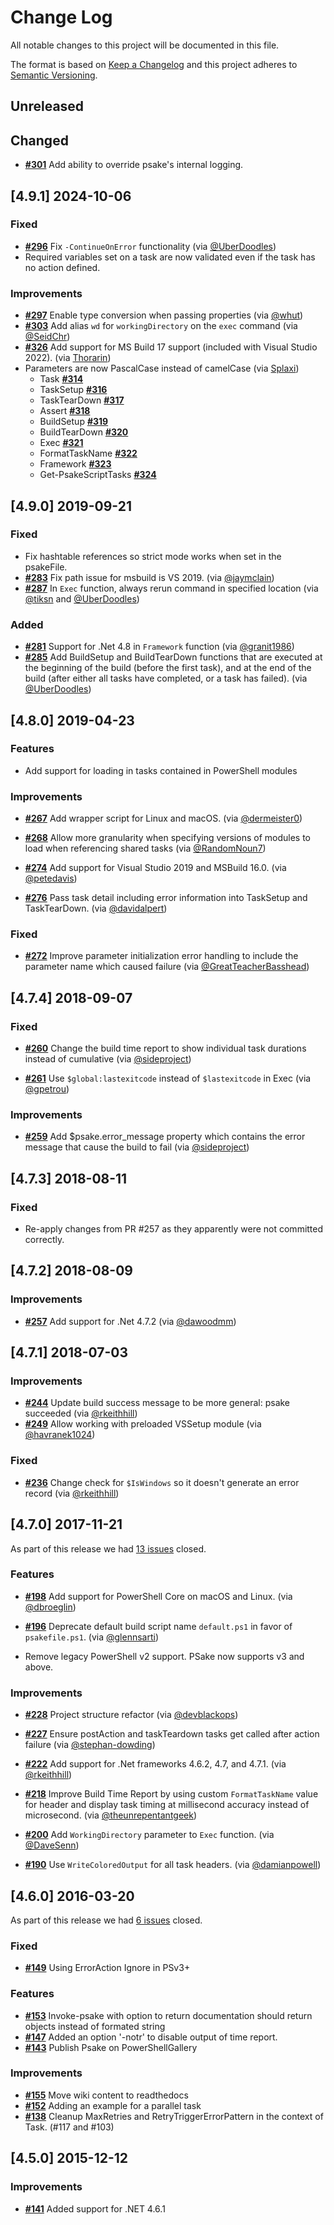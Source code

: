 # Change Log

All notable changes to this project will be documented in this file.

The format is based on [Keep a Changelog](http://keepachangelog.com/)
and this project adheres to [Semantic Versioning](http://semver.org/).

## Unreleased

## Changed

- [**#301**](https://github.com/psake/psake/pull/301) Add ability to override
  psake's internal logging.

## [4.9.1] 2024-10-06

### Fixed

- [**#296**](https://github.com/psake/psake/pull/296) Fix `-ContinueOnError`
  functionality (via [@UberDoodles](https://github.com/UberDoodles))
- Required variables set on a task are now validated even if the task has no
  action defined.

### Improvements

- [**#297**](https://github.com/psake/psake/pull/297) Enable type conversion
  when passing properties (via [@whut](https://github.com/whut))
- [**#303**](https://github.com/psake/psake/pull/303) Add alias `wd` for
  `workingDirectory` on the `exec` command (via
  [@SeidChr](https://github.com/SeidChr))
- [**#326**](https://github.com/psake/psake/pull/326) Add support for MS Build
  17 support (included with Visual Studio 2022). (via
  [Thorarin](https://github.com/Thorarin))
- Parameters are now PascalCase instead of camelCase (via
  [Splaxi](https://github.com/Splaxi))
  - Task [**#314**](https://github.com/psake/psake/pull/314)
  - TaskSetup [**#316**](https://github.com/psake/psake/pull/316)
  - TaskTearDown [**#317**](https://github.com/psake/psake/pull/317)
  - Assert [**#318**](https://github.com/psake/psake/pull/318)
  - BuildSetup [**#319**](https://github.com/psake/psake/pull/319)
  - BuildTearDown [**#320**](https://github.com/psake/psake/pull/320)
  - Exec [**#321**](https://github.com/psake/psake/pull/321)
  - FormatTaskName [**#322**](https://github.com/psake/psake/pull/322)
  - Framework [**#323**](https://github.com/psake/psake/pull/323)
  - Get-PsakeScriptTasks [**#324**](https://github.com/psake/psake/pull/324)

## [4.9.0] 2019-09-21

### Fixed

- Fix hashtable references so strict mode works when set in the psakeFile.
- [**#283**](https://github.com/psake/psake/pull/283) Fix path issue for msbuild
  is VS 2019. (via [@jaymclain](https://github.com/jaymclain))
- [**#287**](https://github.com/psake/psake/pull/287) In `Exec` function, always
  rerun command in specified location (via [@tiksn](https://github.com/tiksn)
  and [@UberDoodles](https://github.com/UberDoodles))

### Added

- [**#281**](https://github.com/psake/psake/pull/281) Support for .Net 4.8 in
  `Framework` function (via [@granit1986](https://github.com/granit1986))
- [**#285**](https://github.com/psake/psake/pull/285) Add BuildSetup and
  BuildTearDown functions that are executed at the beginning of the build
  (before the first task), and at the end of the build (after either all tasks
  have completed, or a task has failed). (via
  [@UberDoodles](https://github.com/UberDoodles))

## [4.8.0] 2019-04-23

### Features

- Add support for loading in tasks contained in PowerShell modules

### Improvements

- [**#267**](https://github.com/psake/psake/pull/267) Add wrapper script for
  Linux and macOS. (via [@dermeister0](https://github.com/dermeister0))

- [**#268**](https://github.com/psake/psake/pull/268) Allow more granularity
  when specifying versions of modules to load when referencing shared tasks (via
  [@RandomNoun7](https://github.com/RandomNoun7))

- [**#274**](https://github.com/psake/psake/pull/274) Add support for Visual
  Studio 2019 and MSBuild 16.0. (via
  [@petedavis](https://github.com/petedavis))

- [**#276**](https://github.com/psake/psake/pull/276) Pass task detail including
  error information into TaskSetup and TaskTearDown. (via
  [@davidalpert](https://github.com/davidalpert))

### Fixed

- [**#272**](https://github.com/psake/psake/pull/272) Improve parameter
  initialization error handling to include the parameter name which caused
  failure (via
  [@GreatTeacherBasshead](https://github.com/GreatTeacherBasshead))

## [4.7.4] 2018-09-07

### Fixed

- [**#260**](https://github.com/psake/psake/pull/260) Change the build time
  report to show individual task durations instead of cumulative (via
  [@sideproject](https://github.com/sideproject))

- [**#261**](https://github.com/psake/psake/pull/261) Use `$global:lastexitcode`
  instead of `$lastexitcode` in Exec (via
  [@gpetrou](https://github.com/gpetrou))

### Improvements

- [**#259**](https://github.com/psake/psake/pull/259) Add $psake.error_message
  property which contains the error message that cause the build to fail (via
  [@sideproject](https://github.com/sideproject))

## [4.7.3] 2018-08-11

### Fixed

- Re-apply changes from PR #257 as they apparently were not committed correctly.

## [4.7.2] 2018-08-09

### Improvements

- [**#257**](https://github.com/psake/psake/pull/257) Add support for .Net 4.7.2
  (via [@dawoodmm](https://github.com/dawoodmm))

## [4.7.1] 2018-07-03

### Improvements

- [**#244**](https://github.com/psake/psake/pull/244) Update build success
  message to be more general: psake succeeded (via
  [@rkeithhill](https://github.com/rkeithhill))
- [**#249**](https://github.com/psake/psake/pull/249) Allow working with
  preloaded VSSetup module (via
  [@havranek1024](https://github.com/havranek1024))

### Fixed

- [**#236**](https://github.com/psake/psake/pull/236) Change check for
  `$IsWindows` so it doesn't generate an error record (via
  [@rkeithhill](https://github.com/rkeithhill))

## [4.7.0] 2017-11-21

As part of this release we had
[13 issues](https://github.com/psake/psake/issues?q=milestone%3Av4.7.0+is%3Aclosed)
closed.

### Features

- [**#198**](https://github.com/psake/psake/pull/198) Add support for PowerShell
  Core on macOS and Linux. (via [@dbroeglin](https://github.com/dbroeglin))

- [**#196**](https://github.com/psake/psake/pull/196) Deprecate default build
  script name `default.ps1` in favor of `psakefile.ps1`. (via
  [@glennsarti](https://github.com/glennsarti))

- Remove legacy PowerShell v2 support. PSake now supports v3 and above.

### Improvements

- [**#228**](https://github.com/psake/psake/pull/228) Project structure refactor
  (via [@devblackops](https://github.com/devblackops))

- [**#227**](https://github.com/psake/psake/pull/227) Ensure postAction and
  taskTeardown tasks get called after action failure (via
  [@stephan-dowding](https://github.com/stephan-dowding))

- [**#222**](https://github.com/psake/psake/pull/222) Add support for .Net
  frameworks 4.6.2, 4.7, and 4.7.1. (via
  [@rkeithhill](https://github.com/rkeithhill))

- [**#218**](https://github.com/psake/psake/pull/218) Improve Build Time Report
  by using custom `FormatTaskName` value for header and display task timing at
  millisecond accuracy instead of microsecond. (via
  [@theunrepentantgeek](https://github.com/theunrepentantgeek))

- [**#200**](https://github.com/psake/psake/pull/200) Add `WorkingDirectory`
  parameter to `Exec` function. (via [@DaveSenn](https://github.com/DaveSenn))

- [**#190**](https://github.com/psake/psake/pull/190) Use `WriteColoredOutput`
  for all task headers. (via [@damianpowell](https://github.com/damianpowell))

## [4.6.0] 2016-03-20

As part of this release we had
[6 issues](https://github.com/psake/psake/issues?milestone=6&state=closed)
closed.

### Fixed

- [**#149**](https://github.com/psake/psake/pull/149) Using ErrorAction Ignore
  in PSv3+

### Features

- [**#153**](https://github.com/psake/psake/issues/153) Invoke-psake with option
  to return documentation should return objects instead of formated string
- [**#147**](https://github.com/psake/psake/pull/147) Added an option '-notr' to
  disable output of time report.
- [**#143**](https://github.com/psake/psake/issues/143) Publish Psake on
  PowerShellGallery

### Improvements

- [**#155**](https://github.com/psake/psake/issues/155) Move wiki content to
  readthedocs
- [**#152**](https://github.com/psake/psake/pull/152) Adding an example for a
  parallel task
- [**#138**](https://github.com/psake/psake/pull/138) Cleanup MaxRetries and
  RetryTriggerErrorPattern in the context of Task. (#117 and #103)

## [4.5.0] 2015-12-12

### Improvements

- [**#141**](https://github.com/psake/psake/pull/141) Added support for .NET
  4.6.1
